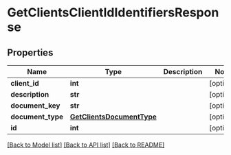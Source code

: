 # GetClientsClientIdIdentifiersResponse

## Properties
Name | Type | Description | Notes
------------ | ------------- | ------------- | -------------
**client_id** | **int** |  | [optional] 
**description** | **str** |  | [optional] 
**document_key** | **str** |  | [optional] 
**document_type** | [**GetClientsDocumentType**](GetClientsDocumentType.md) |  | [optional] 
**id** | **int** |  | [optional] 

[[Back to Model list]](../README.md#documentation-for-models) [[Back to API list]](../README.md#documentation-for-api-endpoints) [[Back to README]](../README.md)

